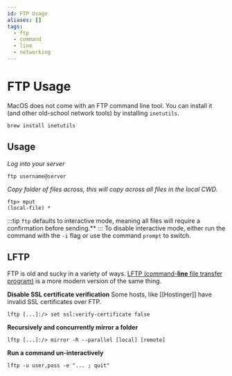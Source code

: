```yaml
---
id: FTP Usage
aliases: []
tags:
  - ftp
  - command
  - line
  - networking
---
```


# FTP Usage

MacOS does not come with an FTP command line tool.
You can install it (and other old-school network tools) by installing `inetutils`.

```shell
brew install inetutils
```

## Usage

_Log into your server_

```shell
ftp username@server
```

_Copy folder of files across, this will copy across all files in the local CWD._

```shell
ftp> mput
(local-file) *
```

:::tip
`ftp` defaults to interactive mode, meaning all files will require a confirmation before sending.**
:::
To disable interactive mode, either run the command with the `-i` flag or use the command `prompt` to switch.

## LFTP

FTP is old and sucky in a variety of ways. [LFTP (command-**line** file transfer program)](https://linux.die.net/man/1/lftp) is a more modern version of the same thing.

**Disable SSL certificate verification**
Some hosts, like [[Hostinger]] have invalid SSL certificates over FTP.

```shell
lftp [...]:/> set ssl:verify-certificate false
```

**Recursively and concurrently mirror a folder**

```shell
lftp [...]:/> mirror -R --parallel [local] [remote]
```

**Run a command un-interactively**

```shell
lftp -u user,pass -e "... ; quit"
``` 
